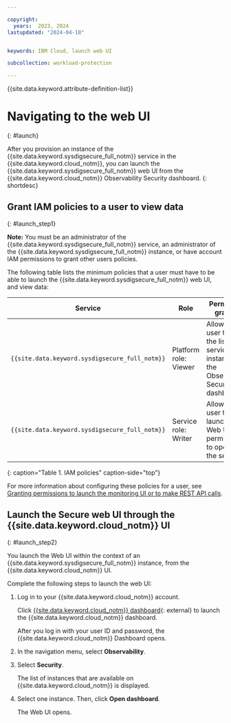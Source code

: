 ```yaml
---

copyright:
  years:  2023, 2024
lastupdated: "2024-04-18"


keywords: IBM Cloud, launch web UI

subcollection: workload-protection

---
```


{{site.data.keyword.attribute-definition-list}}

# Navigating to the web UI
{: #launch}

After you provision an instance of the {{site.data.keyword.sysdigsecure_full_notm}} service in the {{site.data.keyword.cloud_notm}}, you can launch the {{site.data.keyword.sysdigsecure_full_notm}} web UI from the {{site.data.keyword.cloud_notm}} Observability Security dashboard.
{: shortdesc}


## Grant IAM policies to a user to view data
{: #launch_step1}

**Note:** You must be an administrator of the {{site.data.keyword.sysdigsecure_full_notm}} service, an administrator of the {{site.data.keyword.sysdigsecure_full_notm}} instance, or have account IAM permissions to grant other users policies.

The following table lists the minimum policies that a user must have to be able to launch the {{site.data.keyword.sysdigsecure_full_notm}} web UI, and view data:

| Service                        | Role                      | Permission granted     |
|--------------------------------|---------------------------|------------------------|
| `{{site.data.keyword.sysdigsecure_full_notm}}` | Platform role: Viewer     | Allows the user to view the list of service instances in the Observability Security dashboard. |
| `{{site.data.keyword.sysdigsecure_full_notm}}` | Service role: Writer      | Allows the user to launch the Web UI and permissions to operate the service.  |
{: caption="Table 1. IAM policies" caption-side="top"}

For more information about configuring these policies for a user, see [Granting permissions to launch the monitoring UI or to make REST API calls](/docs/workload-protection?topic=workload-protection-iam).

## Launch the Secure web UI through the {{site.data.keyword.cloud_notm}} UI
{: #launch_step2}

You launch the Web UI within the context of an {{site.data.keyword.sysdigsecure_full_notm}} instance, from the {{site.data.keyword.cloud_notm}} UI.

Complete the following steps to launch the web UI:

1. Log in to your {{site.data.keyword.cloud_notm}} account.

    Click [{{site.data.keyword.cloud_notm}} dashboard](https://cloud.ibm.com/login){: external} to launch the {{site.data.keyword.cloud_notm}} dashboard.

	After you log in with your user ID and password, the {{site.data.keyword.cloud_notm}} Dashboard opens.

2. In the navigation menu, select **Observability**.

3. Select **Security**.

    The list of instances that are available on {{site.data.keyword.cloud_notm}} is displayed.

4. Select one instance. Then, click **Open dashboard**.

    The Web UI opens.
